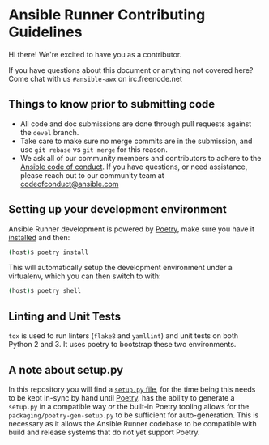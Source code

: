 # Ansible Runner Contributing Guidelines


Hi there! We're excited to have you as a contributor.

If you have questions about this document or anything not covered here? Come chat with us `#ansible-awx` on irc.freenode.net

## Things to know prior to submitting code

- All code and doc submissions are done through pull requests against the `devel` branch.
- Take care to make sure no merge commits are in the submission, and use `git rebase` vs `git merge` for this reason.
- We ask all of our community members and contributors to adhere to the [Ansible code of conduct](http://docs.ansible.com/ansible/latest/community/code_of_conduct.html). If you have questions, or need assistance, please reach out to our community team at [codeofconduct@ansible.com](mailto:codeofconduct@ansible.com)   

## Setting up your development environment

Ansible Runner development is powered by [Poetry](https://python-poetry.org/), make sure you have it [installed](https://python-poetry.org/docs/#installation) and then:

```bash
(host)$ poetry install
```

This will automatically setup the development environment under a virtualenv, which you can then switch to with:

```bash
(host)$ poetry shell
```

## Linting and Unit Tests

`tox` is used to run linters (`flake8` and `yamllint`) and unit tests on both Python 2 and 3. It uses poetry to bootstrap these two environments.

## A note about setup.py

In this repository you will find a [`setup.py` file](https://docs.python.org/3/installing/index.html#installing-index),
for the time being this needs to be kept in-sync by hand until [Poetry](https://python-poetry.org/).
has the ability to generate a `setup.py` in a compatible way *or* the built-in
Poetry tooling allows for the `packaging/poetry-gen-setup.py` to be sufficient
for auto-generation. This is necessary as it allows the Ansible Runner codebase
to be compatible with build and release systems that do not yet support Poetry.
